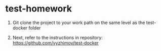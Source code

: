 # test-homework

1. Git clone the project to your work path on the same level as the test-docker folder

2. Next, refer to the instructions in repository: https://github.com/vyzhimov/test-docker
